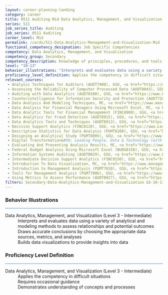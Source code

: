 ```yaml
---
layout: career-planning-landing
category: career
title: 0511 Auditing Mid Data Analytics, Management, and Visualization
series: 511
job_series_title: Auditing
job_series: 0511 Auditing
career_level: Mid
permalink: /cards/511-Data-Analytics-Management-and-Visualization-Mid
functional_competency_designation: Job Specific Competencies
competency: Data Analytics, Management, and Visualization
competency_group: Secondary
competency_description: Knowledge of principles, procedures, and tools used to manage and analyze data in order to make conclusions about that information; identifies trends and metrics from large data sets; presents data in a visually clear way to enable decision makers to identify patterns and grasp difficult concepts.
level: "10-13"
behavior_illustrations: "Interprets and evaluates data using a variety of analytical and modeling methods to assess relationships and potential outcomes ? Draws accurate conclusions by choosing the appropriate data sources, metrics, and analyses ? Builds data visualizations to provide insights into data"
proficiency_level_definition: Applies the competency in difficult situations ? Requires occasional guidance ? Demonstrates understanding of concepts and processes
relevant_courses: 
 - Analysis Techniques for Auditors (AUDT7900), GSU, <a href="https://www.LearnAtGSUSA.com/AUDT7910">https://www.LearnAtGSUSA.com/AUDT7910</a>
 - Assessing the Reliability of Computer Processed Data (AUDT8043), GSU, <a href="https://www.LearnAtGSUSA.com/AUDT8053">https://www.LearnAtGSUSA.com/AUDT8053</a>
 - Auditing with Data Analytics (AUDT8100), GSU, <a href="https://www.LearnAtGSUSA.com/AUDT8106">https://www.LearnAtGSUSA.com/AUDT8106</a>
 - Counterintelligence for Information Security and Protection (AUDT7200), GSU, <a href="https://www.LearnAtGSUSA.com/AUDT7206">https://www.LearnAtGSUSA.com/AUDT7206</a>
 - Data Analysis And Modeling Techniques, MC, <a href="https://www.managementconcepts.com/course/id/4615?utm_source=CFOportal&utm_medium=listing&utm_campaign=CFOTTEP&utm_id=23FM">https://www.managementconcepts.com/course/id/4615?utm_source=CFOportal&utm_medium=listing&utm_campaign=CFOTTEP&utm_id=23FM</a>
 - Data Analysis For Financial Managers Using Microsoft Excel, MC, <a href="https://www.managementconcepts.com/course/id/5318?utm_source=CFOportal&utm_medium=listing&utm_campaign=CFOTTEP&utm_id=23FM">https://www.managementconcepts.com/course/id/5318?utm_source=CFOportal&utm_medium=listing&utm_campaign=CFOTTEP&utm_id=23FM</a>
 - Data Analytic Tools for Financial Management (FINC8900), GSU, <a href="https://www.LearnAtGSUSA.com/FINC8906">https://www.LearnAtGSUSA.com/FINC8906</a>
 - Data Analytics for Fraud Detection (AUDT8915), GSU, <a href="https://www.LearnAtGSUSA.com/AUDT8921">https://www.LearnAtGSUSA.com/AUDT8921</a>
 - Data Analytics Tools and Techniques (AUDT8913), GSU, <a href="https://www.LearnAtGSUSA.com/AUDT8919">https://www.LearnAtGSUSA.com/AUDT8919</a>
 - Decision Support Analytics (FINC8120), GSU, <a href="https://www.LearnAtGSUSA.com/FINC8130">https://www.LearnAtGSUSA.com/FINC8130</a>
 - Descriptive Statistics for Data Analysis (PGMT8200), GSU, <a href="https://www.LearnAtGSUSA.com/PGMT8202">https://www.LearnAtGSUSA.com/PGMT8202</a>
 - Designing an Analytical Study (PGMT8005), GSU, <a href="https://www.LearnAtGSUSA.com/PGMT8007">https://www.LearnAtGSUSA.com/PGMT8007</a>
 - Digital Transformation&#58; Leading People, Data & Technology (with UC Berkeley Executive Education), Emeritus, <a href="https://executive-ed.xpro.mit.edu/robotics-essentials/enterprise/?b2c_form=true&utm_campaign=gsa&utm_source=b2b">https://executive-ed.xpro.mit.edu/robotics-essentials/enterprise/?b2c_form=true&utm_campaign=gsa&utm_source=b2b</a>
 - Evaluating And Presenting Analysis Results, MC, <a href="https://www.managementconcepts.com/course/id/4665?utm_source=CFOportal&utm_medium=listing&utm_campaign=CFOTTEP&utm_id=23FM">https://www.managementconcepts.com/course/id/4665?utm_source=CFOportal&utm_medium=listing&utm_campaign=CFOTTEP&utm_id=23FM</a>
 - Federal Budget Analysis Using Microsoft Excel (BUDG8150), GSU, <a href="https://www.LearnAtGSUSA.com/BUDG8156">https://www.LearnAtGSUSA.com/BUDG8156</a>
 - Information Systems Auditing (AUDT8029), GSU, <a href="https://www.LearnAtGSUSA.com/AUDT8039">https://www.LearnAtGSUSA.com/AUDT8039</a>
 - Intermediate Decision Support Analytics (FINC9150), GSU, <a href="https://www.LearnAtGSUSA.com/FINC9152">https://www.LearnAtGSUSA.com/FINC9152</a>
 - Introduction To Data Visualization, MC, <a href="https://www.managementconcepts.com/course/id/4606?utm_source=CFOportal&utm_medium=listing&utm_campaign=CFOTTEP&utm_id=23FM">https://www.managementconcepts.com/course/id/4606?utm_source=CFOportal&utm_medium=listing&utm_campaign=CFOTTEP&utm_id=23FM</a>
 - Introduction to Management Analysis (PGMT7010), GSU, <a href="https://www.LearnAtGSUSA.com/PGMT7012">https://www.LearnAtGSUSA.com/PGMT7012</a>
 - Tools for Management Analysis (PGMT7006), GSU, <a href="https://www.LearnAtGSUSA.com/PGMT7008">https://www.LearnAtGSUSA.com/PGMT7008</a>
 - Using Metrics to Assess Performance (AUDT8027), GSU, <a href="https://www.LearnAtGSUSA.com/AUDT8037">https://www.LearnAtGSUSA.com/AUDT8037</a>
filters: Secondary-Data-Analytics-Management-and-Visualization GS-10-13 series-0511
---
```


<div class="desktop:grid-col-6 margin-y-3">
  <div class="border-top-2 bg-white padding-3 shadow-5 height-full members-hover border-1px button-border border-top-blue radius-lg card-text-color">
    <h3>Behavior Illustrations</h3>
    <hr style="background-color: #2680EB !important;"/>
    <dl class="text-base card-content-color"><dt>Data Analytics, Management, and Visualization (Level 3 - Intermediate)</dt><dd>Interprets and evaluates data using a variety of analytical and modeling methods to assess relationships and potential outcomes </dd><dd> Draws accurate conclusions by choosing the appropriate data sources, metrics, and analyses </dd><dd> Builds data visualizations to provide insights into data</dd></dl>
  </div>
</div>
<div class="desktop:grid-col-6 margin-y-3">
  <div class="border-top-2 bg-white padding-3 shadow-5 height-full members-hover border-1px button-border border-top-blue radius-lg card-text-color">
    <h3>Proficiency Level Definition</h3>
     <hr style="background-color: #2680EB !important;"/>
    <dl class="text-base card-content-color"><dt>Data Analytics, Management, and Visualization (Level 3 - Intermediate)</dt><dd>Applies the competency in difficult situations </dd><dd> Requires occasional guidance </dd><dd> Demonstrates understanding of concepts and processes</dd></dl>
  </div>
</div>